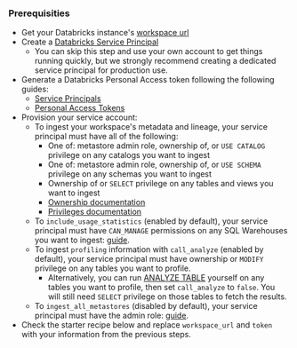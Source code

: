 ### Prerequisities
- Get your Databricks instance's [workspace url](https://docs.databricks.com/workspace/workspace-details.html#workspace-instance-names-urls-and-ids)
- Create a [Databricks Service Principal](https://docs.databricks.com/administration-guide/users-groups/service-principals.html#what-is-a-service-principal)
  + You can skip this step and use your own account to get things running quickly,
  but we strongly recommend creating a dedicated service principal for production use.
- Generate a Databricks Personal Access token following the following guides:
  + [Service Principals](https://docs.databricks.com/administration-guide/users-groups/service-principals.html#personal-access-tokens)
  + [Personal Access Tokens](https://docs.databricks.com/dev-tools/auth.html#databricks-personal-access-tokens)
- Provision your service account:
  + To ingest your workspace's metadata and lineage, your service principal must have all of the following:
    * One of: metastore admin role, ownership of, or `USE CATALOG` privilege on any catalogs you want to ingest
    * One of: metastore admin role, ownership of, or `USE SCHEMA` privilege on any schemas you want to ingest
    * Ownership of or `SELECT` privilege on any tables and views you want to ingest
    * [Ownership documentation](https://docs.databricks.com/data-governance/unity-catalog/manage-privileges/ownership.html)
    * [Privileges documentation](https://docs.databricks.com/data-governance/unity-catalog/manage-privileges/privileges.html)
  + To `include_usage_statistics` (enabled by default), your service principal must have `CAN_MANAGE` permissions on any SQL Warehouses you want to ingest: [guide](https://docs.databricks.com/security/auth-authz/access-control/sql-endpoint-acl.html).
  + To ingest `profiling` information with `call_analyze` (enabled by default), your service principal must have ownership or `MODIFY` privilege on any tables you want to profile.
    * Alternatively, you can run [ANALYZE TABLE](https://docs.databricks.com/sql/language-manual/sql-ref-syntax-aux-analyze-table.html) yourself on any tables you want to profile, then set `call_analyze` to `false`.
    You will still need `SELECT` privilege on those tables to fetch the results.
  + To `ingest_all_metastores` (disabled by default), your service principal must have the admin role: [guide](https://docs.databricks.com/administration-guide/users-groups/service-principals.html#assign-account-admin-rights-to-a-service-principal).
- Check the starter recipe below and replace `workspace_url` and `token` with your information from the previous steps.
